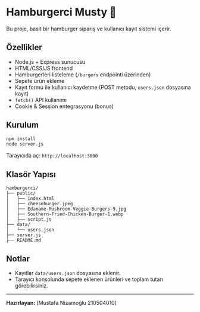 # Hamburgerci Musty 🍔

Bu proje, basit bir hamburger sipariş ve kullanıcı kayıt sistemi içerir.

## Özellikler

- Node.js + Express sunucusu
- HTML/CSS/JS frontend
- Hamburgerleri listeleme (`/burgers` endpointi üzerinden)
- Sepete ürün ekleme
- Kayıt formu ile kullanıcı kaydetme (POST metodu, `users.json` dosyasına kayıt)
- `fetch()` API kullanımı
- Cookie & Session entegrasyonu (bonus)

## Kurulum

```bash
npm install
node server.js
```

Tarayıcıda aç: `http://localhost:3000`

## Klasör Yapısı

```
hamburgerci/
├── public/
│   ├── index.html
│   ├── cheeseburger.jpeg
│   ├── Edamame-Mushroom-Veggie-Burgers-9.jpg
│   ├── Southern-Fried-Chicken-Burger-1.webp
│   ├── script.js
├── data/
│   └── users.json
├── server.js
├── README.md
```

## Notlar

- Kayıtlar `data/users.json` dosyasına eklenir.
- Tarayıcı konsolunda sepete eklenen ürünleri ve toplam tutarı görebilirsiniz.

---

**Hazırlayan:** [Mustafa Nizamoğlu 210504010]